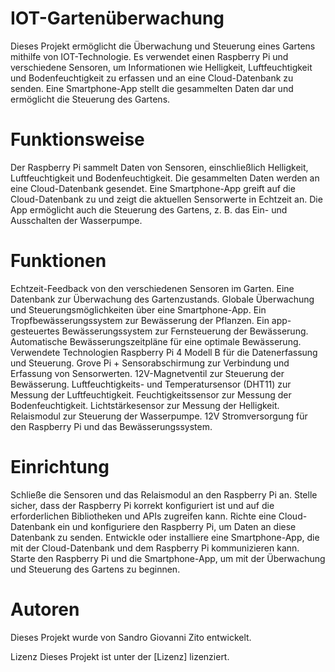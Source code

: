 # IOT-Gartenüberwachung

Dieses Projekt ermöglicht die Überwachung und Steuerung eines Gartens mithilfe von IOT-Technologie. Es verwendet einen Raspberry Pi und verschiedene Sensoren, um Informationen wie Helligkeit, Luftfeuchtigkeit und Bodenfeuchtigkeit zu erfassen und an eine Cloud-Datenbank zu senden. Eine Smartphone-App stellt die gesammelten Daten dar und ermöglicht die Steuerung des Gartens.

# Funktionsweise
Der Raspberry Pi sammelt Daten von Sensoren, einschließlich Helligkeit, Luftfeuchtigkeit und Bodenfeuchtigkeit.
Die gesammelten Daten werden an eine Cloud-Datenbank gesendet.
Eine Smartphone-App greift auf die Cloud-Datenbank zu und zeigt die aktuellen Sensorwerte in Echtzeit an.
Die App ermöglicht auch die Steuerung des Gartens, z. B. das Ein- und Ausschalten der Wasserpumpe.

# Funktionen
Echtzeit-Feedback von den verschiedenen Sensoren im Garten.
Eine Datenbank zur Überwachung des Gartenzustands.
Globale Überwachung und Steuerungsmöglichkeiten über eine Smartphone-App.
Ein Tropfbewässerungssystem zur Bewässerung der Pflanzen.
Ein app-gesteuertes Bewässerungssystem zur Fernsteuerung der Bewässerung.
Automatische Bewässerungszeitpläne für eine optimale Bewässerung.
Verwendete Technologien
Raspberry Pi 4 Modell B für die Datenerfassung und Steuerung.
Grove Pi + Sensorabschirmung zur Verbindung und Erfassung von Sensorwerten.
12V-Magnetventil zur Steuerung der Bewässerung.
Luftfeuchtigkeits- und Temperatursensor (DHT11) zur Messung der Luftfeuchtigkeit.
Feuchtigkeitssensor zur Messung der Bodenfeuchtigkeit.
Lichtstärkesensor zur Messung der Helligkeit.
Relaismodul zur Steuerung der Wasserpumpe.
12V Stromversorgung für den Raspberry Pi und das Bewässerungssystem.

# Einrichtung
Schließe die Sensoren und das Relaismodul an den Raspberry Pi an.
Stelle sicher, dass der Raspberry Pi korrekt konfiguriert ist und auf die erforderlichen Bibliotheken und APIs zugreifen kann.
Richte eine Cloud-Datenbank ein und konfiguriere den Raspberry Pi, um Daten an diese Datenbank zu senden.
Entwickle oder installiere eine Smartphone-App, die mit der Cloud-Datenbank und dem Raspberry Pi kommunizieren kann.
Starte den Raspberry Pi und die Smartphone-App, um mit der Überwachung und Steuerung des Gartens zu beginnen.

# Autoren
Dieses Projekt wurde von Sandro Giovanni Zito entwickelt.

Lizenz
Dieses Projekt ist unter der [Lizenz] lizenziert.
